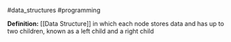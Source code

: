 #data_structures #programming 

**Definition:** [[Data Structure]] in which each node stores data and has up to two children, known as a left child and a right child
